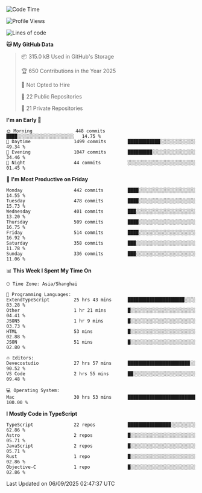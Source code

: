 <!--START_SECTION:waka-->
![Code Time](http://img.shields.io/badge/Code%20Time-4%2C064%20hrs%2055%20mins-blue)

![Profile Views](http://img.shields.io/badge/Profile%20Views-0-blue)

![Lines of code](https://img.shields.io/badge/From%20Hello%20World%20I%27ve%20Written-3.2%20million%20lines%20of%20code-blue)

**🐱 My GitHub Data** 

> 📦 315.0 kB Used in GitHub's Storage 
 > 
> 🏆 650 Contributions in the Year 2025
 > 
> 🚫 Not Opted to Hire
 > 
> 📜 22 Public Repositories 
 > 
> 🔑 21 Private Repositories 
 > 
**I'm an Early 🐤** 

```text
🌞 Morning                448 commits         ████░░░░░░░░░░░░░░░░░░░░░   14.75 % 
🌆 Daytime                1499 commits        ████████████░░░░░░░░░░░░░   49.34 % 
🌃 Evening                1047 commits        █████████░░░░░░░░░░░░░░░░   34.46 % 
🌙 Night                  44 commits          ░░░░░░░░░░░░░░░░░░░░░░░░░   01.45 % 
```
📅 **I'm Most Productive on Friday** 

```text
Monday                   442 commits         ████░░░░░░░░░░░░░░░░░░░░░   14.55 % 
Tuesday                  478 commits         ████░░░░░░░░░░░░░░░░░░░░░   15.73 % 
Wednesday                401 commits         ███░░░░░░░░░░░░░░░░░░░░░░   13.20 % 
Thursday                 509 commits         ████░░░░░░░░░░░░░░░░░░░░░   16.75 % 
Friday                   514 commits         ████░░░░░░░░░░░░░░░░░░░░░   16.92 % 
Saturday                 358 commits         ███░░░░░░░░░░░░░░░░░░░░░░   11.78 % 
Sunday                   336 commits         ███░░░░░░░░░░░░░░░░░░░░░░   11.06 % 
```


📊 **This Week I Spent My Time On** 

```text
🕑︎ Time Zone: Asia/Shanghai

💬 Programming Languages: 
ExtendTypeScript         25 hrs 43 mins      █████████████████████░░░░   83.28 % 
Other                    1 hr 21 mins        █░░░░░░░░░░░░░░░░░░░░░░░░   04.41 % 
JSON5                    1 hr 9 mins         █░░░░░░░░░░░░░░░░░░░░░░░░   03.73 % 
HTML                     53 mins             █░░░░░░░░░░░░░░░░░░░░░░░░   02.88 % 
JSON                     51 mins             █░░░░░░░░░░░░░░░░░░░░░░░░   02.80 % 

🔥 Editors: 
Devecostudio             27 hrs 57 mins      ███████████████████████░░   90.52 % 
VS Code                  2 hrs 55 mins       ██░░░░░░░░░░░░░░░░░░░░░░░   09.48 % 

💻 Operating System: 
Mac                      30 hrs 53 mins      █████████████████████████   100.00 % 
```

**I Mostly Code in TypeScript** 

```text
TypeScript               22 repos            ████████████████░░░░░░░░░   62.86 % 
Astro                    2 repos             █░░░░░░░░░░░░░░░░░░░░░░░░   05.71 % 
JavaScript               2 repos             █░░░░░░░░░░░░░░░░░░░░░░░░   05.71 % 
Rust                     1 repo              █░░░░░░░░░░░░░░░░░░░░░░░░   02.86 % 
Objective-C              1 repo              █░░░░░░░░░░░░░░░░░░░░░░░░   02.86 % 
```




 Last Updated on 06/09/2025 02:47:37 UTC
<!--END_SECTION:waka-->